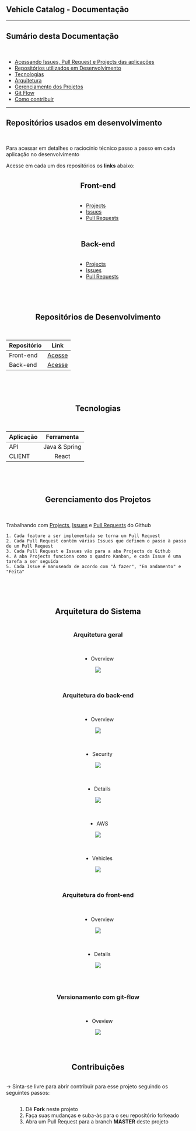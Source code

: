 ## Vehicle Catalog - Documentação

<hr>
<h2>Sumário desta Documentação</h2>
<br>
<ul>
  <li><a href="#acess">Acessando Issues, Pull Request e Projects das aplicações</a></li>
  <li><a href="#repos">Repositórios utilizados em Desenvolvimento</a></li>
  <li><a href="#tecs">Tecnologias</a></li>
  <li><a href="#arq">Arquitetura</a></li>
  <li><a href="#ger">Gerenciamento dos Projetos</a></li>
  <li><a href="#gf">Git Flow</a></li>
  <li><a href="#contr">Como contribuir</a></li>
</ul>
<hr>

<div id="acess"></div>

## Repositórios usados em desenvolvimento 

<br>

<p>
    Para acessar em detalhes o raciocínio técnico passo a passo em cada aplicação no desenvolvimento
</p>
<p>
    Acesse em cada um dos repositórios os <b>links</b> abaixo:
</p>
<div style="display:flex; justify-content:center; align-items:center; flex-direction: column"> 
<p style="text-align: center; font-size: 20px;"> <b>Front-end</b></p>
        <ul>
            <li><a href="https://github.com/pedroluiznogueira/vehicle-calatlog-react/projects/1">Projects</a></li>
            <li><a href="https://github.com/pedroluiznogueira/vehicle-calatlog-react/issues?q=is%3Aissue+is%3Aclosed">Issues</a></li>
            <li><a href="https://github.com/pedroluiznogueira/vehicle-calatlog-react/pulls?q=is%3Apr+is%3Aclosed">Pull Requests</a></li>
        </ul>
</div>
<br>
<div style="display:flex; justify-content:center; align-items:center; flex-direction: column">
    <p style="text-align: center; font-size: 20px;"> <b>Back-end</b></p>
        <ul>
            <li><a href="https://github.com/pedroluiznogueira/vehicle-calatlog-java/projects/1">Projects</a></li>
            <li><a href="https://github.com/pedroluiznogueira/vehicle-calatlog-java/issues?q=is%3Aissue+is%3Aclosed">Issues</a></li>
            <li><a href="https://github.com/pedroluiznogueira/vehicle-calatlog-java/pulls?q=is%3Apr+is%3Aclosed">Pull Requests</a></li>
        </ul>
<br>
<hr>
    
<div id="repos"></div>
    
## Repositórios de Desenvolvimento

<br>

| Repositório              |      Link          |
| :-------------------- | :-----------------------: |
| Front-end        |      <a href="https://github.com/pedroluiznogueira/vehicle-calatlog-react">Acesse</a>        |
|   Back-end|     <a href="https://github.com/pedroluiznogueira/vehicle-calatlog-java">Acesse</a>          |

<br>

<hr>
    
<div id="tecs"></div>
    
## Tecnologias
<br>

| Aplicação              |      Ferramenta          |
| :-------------------- | :-----------------------: |
| API        |      Java & Spring           |
|   CLIENT|     React          |
<br>

<hr>
    
<div id="ger"></div>
    
## Gerenciamento dos Projetos
<br>

<div>
    <p>Trabalhando com 
    <a href="">Projects</a>, 
    <a href="">Issues</a> e 
    <a href="">Pull Requests</a> do Github</p>

    1. Cada feature a ser implementada se torna um Pull Request
    2. Cada Pull Request contém várias Issues que definem o passo à passo de um Pull Request
    3. Cada Pull Request e Issues vão para a aba Projects do Github
    4. A aba Projects funciona como o quadro Kanban, e cada Issue é uma tarefa a ser seguida
    5. Cada Issue é manuseada de acordo com "À fazer", "Em andamento" e "Feita"
</div>
<br>
<hr>

<div id="arq"></div>
    
## Arquitetura do Sistema

<h3>Arquitetura <b>geral</b></h3>

<br>

- Overview

<img src="documentation\architecture\system\system-overview.png"> 
   
<hr>

<h3>Arquitetura do <b>back-end</b></h3>

<br>

- Overview

<img src="documentation\architecture\back-end\back-end-overview.png">

<br>
<br>

- Security

<img src="documentation\architecture\back-end\back-end-security.png">

<br>
<br>

- Details

<img src="documentation\architecture\back-end\back-end-details.png">

<br>
<br>

- AWS

<img src="documentation\architecture\back-end\back-end-aws.png">

<br>
<br>

- Vehicles

<img src="documentation\architecture\back-end\back-end-vehicles.png">
   
<hr>

<h3>Arquitetura do <b>front-end</b></h3>

<br>

- Overview

<img src="documentation\architecture\front-end\front-end-overview.png">

<br>
<br>

- Details

<img src="documentation\architecture\front-end\front-end-details.png">

<br>
   
<hr>

<div id="gf"></div>
    
<h3>Versionamento com <b>git-flow</b></h3>

<br>

- Oveview

<img src="documentation\architecture\gitflow\gitflow.png">

<br>

<hr>

<div id="contr"></div>

## Contribuições

-> Sinta-se livre para abrir contribuir para esse projeto seguindo os seguintes passos:

1. Dê <b>Fork</b> neste projeto
2. Faça suas mudanças e suba-às para o seu repositório forkeado
3. Abra um Pull Request para a branch <b>MASTER</b> deste projeto

<hr>
